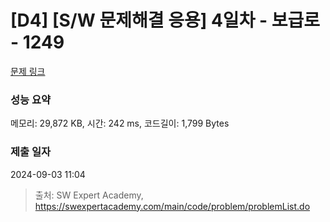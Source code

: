 # [D4] [S/W 문제해결 응용] 4일차 - 보급로 - 1249 

[문제 링크](https://swexpertacademy.com/main/code/problem/problemDetail.do?contestProbId=AV15QRX6APsCFAYD) 

### 성능 요약

메모리: 29,872 KB, 시간: 242 ms, 코드길이: 1,799 Bytes

### 제출 일자

2024-09-03 11:04



> 출처: SW Expert Academy, https://swexpertacademy.com/main/code/problem/problemList.do
